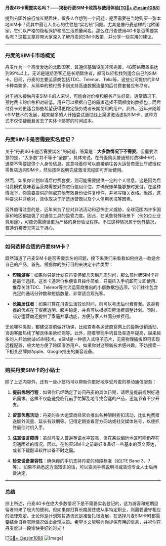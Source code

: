 **丹麦4G卡需要实名吗？——揭秘丹麦SIM卡政策与使用体验[[TG💪+ @esim1088](https://t.me/s/esim1088)]**

提到去国外旅行或长期居住，很多人会想到一个问题：是否需要在当地购买一张本地SIM卡？而其中最让人关心的往往是“实名制”问题。尤其是像丹麦这样的北欧国家，它们以严格的隐私保护和高生活质量闻名，那么在丹麦使用4G卡是否需要实名呢？这篇文章将带大家深入了解丹麦的SIM卡政策，并分享一些实用的建议。

---

### **丹麦的SIM卡市场概览**

丹麦作为一个高度发达的北欧国家，其通信基础设施非常完善，4G网络覆盖率达到99%以上。无论是短期游客还是长期居住者，都可以轻松找到适合自己的SIM卡。目前，丹麦的主要运营商包括TDC、Telenor、Telia等，这些公司提供的SIM卡种类繁多，从简单的预付费卡到支持高速数据流量的后付费套餐应有尽有。

对于初次接触丹麦SIM卡的人来说，可能会对价格和服务产生好奇。通常情况下，预付费卡的价格相对较低，用户可以根据自己的需求选择不同额度的数据包；而后付费卡则更适合那些希望获得更稳定服务或者长期使用的用户。此外，近年来随着eSIM技术的发展，越来越多的人开始尝试通过线上渠道激活虚拟SIM卡，这种方式不仅便捷而且省去了实体卡邮寄的时间成本。

---

### **丹麦SIM卡是否需要实名登记？**

关于“丹麦4G卡是否需要实名”的问题，答案是：**大多数情况下不需要**。但需要注意的是，“大多数”并不等于“全部”。具体来说，在丹麦购买普通预付费SIM卡时，通常不需要提供个人身份信息。这意味着你可以直接前往各大运营商营业厅或授权零售店选购SIM卡，然后按照说明完成激活流程即可开始使用。

然而，如果你计划申请后付费套餐，则可能需要提供一定的个人信息。这是因为后付费模式意味着运营商需要对你进行信用评估，并确保账单能够按时支付。在这种情况下，你需要提供护照或其他有效身份证件复印件，并填写相关表格。当然，这种要求并非绝对，具体取决于所选运营商以及个人信用状况等因素。

另外值得注意的是，近年来为了应对非法活动和恐怖主义威胁，全球范围内许多国家和地区都加强了对通信工具的监管力度。因此，在某些特殊场景下（例如企业业务用途），可能仍需遵循更为严格的身份验证程序。不过这种情况属于例外情况，普通消费者无需过于担心。

---

### **如何选择合适的丹麦SIM卡？**

既然知道了丹麦SIM卡是否需要实名的问题，接下来我们来看看如何挑选一款适合自己的产品。首先，根据你的旅行目的来决定卡片类型：

- **短期游客**：如果你只是计划在丹麦停留几天到几周时间，那么预付费SIM卡将是最佳选择。这类卡通常价格便宜且操作简单，只需插入手机即可立即使用。推荐关注TDC、Telenor等主流运营商推出的小额数据包选项，它们往往包含充足的通话分钟数和短信数量，非常适合观光客。
  
- **长期居住者**：如果打算在丹麦生活较长时间，则可以考虑后付费套餐。这类套餐的优点在于资费透明、服务稳定，并且可以根据实际消费调整计划。同时，部分运营商还提供了家庭共享功能，方便与家人共同分摊费用。

无论哪种类型，都建议提前做好功课，比如查看各运营商官网上的最新促销活动、咨询客服热线了解具体条款细则等。此外，随着智能手机普及率逐年提高，越来越多的人开始尝试eSIM技术。eSIM是一种嵌入式电子芯片，无需物理插拔即可实现远程配置，极大地方便了跨国漫游用户。如果你对这项新技术感兴趣，不妨搜索一下相关品牌如Apple、Google推出的兼容设备。

---

### **购买丹麦SIM卡的小贴士**

除了上述内容外，还有一些小技巧可以帮助你更好地享受丹麦的移动通信服务：

1. **提前规划行程**：如果你已经确定了访问丹麦的具体日期，请尽量提前规划好通讯需求。这样不仅能避免临行前手忙脚乱地寻找合适的产品，还能节省不少开支。
   
2. **留意优惠活动**：丹麦的各大运营商经常会推出各种限时折扣活动，比如免费赠送额外流量、延长有效期等。记得定期查看官方网站或社交媒体账号，以便抓住最佳时机入手。

3. **注意语言障碍**：虽然丹麦人普遍英语水平较高，但在某些偏远地区可能仍存在沟通困难的情况。因此，在购买SIM卡之前最好准备好一些基本的英文表达，或者下载翻译软件以备不时之需。

4. **检查设备兼容性**：确保你的手机支持丹麦的频段标准（如LTE Band 3、7等）。如果不熟悉这方面知识的话，可以查阅手机说明书或咨询专业人士后再做决定。

---

### **总结**

综上所述，丹麦4G卡在绝大多数情况下是不需要实名登记的，这为游客和短期逗留者带来了极大的便利。但如果你打算长期居住或从事特定职业，则需要遵守相应的法律规定。无论你是计划短暂造访还是准备扎根发展，在选择丹麦SIM卡时都需要结合自身实际情况做出合理决策。希望本文能够为你提供有用的信息，并祝你在丹麦度过一段愉快美好的时光！

[[TG💪+ @esim1088](https://t.me/s/esim1088) ![Image](https://i.postimg.cc/4NQfJmqS/Snipaste-2025-05-13-00-14-12.png)]